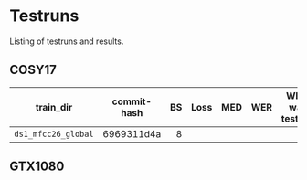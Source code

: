 # Testruns
Listing of testruns and results.


## COSY17
| train_dir           | commit-hash | BS | Loss | MED | WER | What was tested? |
|---------------------|-------------|---:|-----:|----:|----:|------------------|
| `ds1_mfcc26_global` | 6969311d4a  |  8 |      |     |     |                  |

## GTX1080